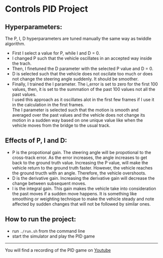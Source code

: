 # Controls PID Project

## Hyperparameters:
The P, I, D hyperparameters are tuned manually the same way as twiddle algorithm.
* First I select a value for P, while I and D = 0.
* I changed P such that the vehicle oscillates in an accepted way inside the trach.
* Then, I finetuned the D parameter with the selected P value and D = 0.
* D is selected such that the vehicle does not oscilate too much or does not change the steering angle suddenly. It should be smoother.
* Finally, I trained the I parameter. The i_error is set to zero for the first 100 values, then, it is set to the summation of the past 100 values not all the past values. <br>
I used this approach as it oscillates alot in the first few frames if I use it in the calculation in the first frames.<br>
The I parameter is selected such that the motion is smooth and averaged over the past values and the vehicle does not change its motion in a sudden way based on one unique value like when the vehicle moves from the bridge to the usual track.

## Effects of P, I and D:
* P is the propotional gain. The steering angle will be propotional to the cross-track error. As the error increases, the angle increases to get back to the ground truth value. Increasing the P value, will make the vehicle return to the ground truth faster. However, the vehicle reaches the ground tructh with an angle. Therefore, the vehicle overshoots.
* D is the derivative gain. Increasing the derivative gain will decrease the change between subsequent moves.
* I is the integral gain. This gain makes the vehicle take into consideration the past moves if a sudden move happens. It is something like smoothing or weighting technique to make the vehicle steady and note affected by sudden changes that will not be followed by similar ones.

## How to run the project:
* run `./run.sh` from the command line
* start the simulator and play the PID game
---

You will find a recording of the PID game on [Youtube](https://www.youtube.com/watch?v=GUS2Kgwj0-g)



